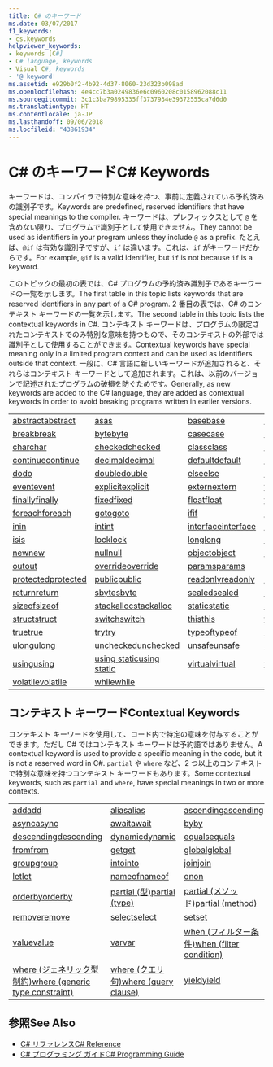```yaml
---
title: C# のキーワード
ms.date: 03/07/2017
f1_keywords:
- cs.keywords
helpviewer_keywords:
- keywords [C#]
- C# language, keywords
- Visual C#, keywords
- '@ keyword'
ms.assetid: e929b0f2-4b92-4d37-8060-23d323b098ad
ms.openlocfilehash: 4e4cc7b3a0249836e6c0960208c0158962088c11
ms.sourcegitcommit: 3c1c3ba79895335ff3737934e39372555ca7d6d0
ms.translationtype: HT
ms.contentlocale: ja-JP
ms.lasthandoff: 09/06/2018
ms.locfileid: "43861934"
---
```

# <a name="c-keywords"></a><span data-ttu-id="392c1-102">C# のキーワード</span><span class="sxs-lookup"><span data-stu-id="392c1-102">C# Keywords</span></span>
<span data-ttu-id="392c1-103">キーワードは、コンパイラで特別な意味を持つ、事前に定義されている予約済みの識別子です。</span><span class="sxs-lookup"><span data-stu-id="392c1-103">Keywords are predefined, reserved identifiers that have special meanings to the compiler.</span></span> <span data-ttu-id="392c1-104">キーワードは、プレフィックスとして `@` を含めない限り、プログラムで識別子として使用できません。</span><span class="sxs-lookup"><span data-stu-id="392c1-104">They cannot be used as identifiers in your program unless they include `@` as a prefix.</span></span> <span data-ttu-id="392c1-105">たとえば、`@if` は有効な識別子ですが、`if` は違います。これは、`if` がキーワードだからです。</span><span class="sxs-lookup"><span data-stu-id="392c1-105">For example, `@if` is a valid identifier, but `if` is not because `if` is a keyword.</span></span>  
  
 <span data-ttu-id="392c1-106">このトピックの最初の表では、C# プログラムの予約済み識別子であるキーワードの一覧を示します。</span><span class="sxs-lookup"><span data-stu-id="392c1-106">The first table in this topic lists keywords that are reserved identifiers in any part of a C# program.</span></span> <span data-ttu-id="392c1-107">2 番目の表では、C# のコンテキスト キーワードの一覧を示します。</span><span class="sxs-lookup"><span data-stu-id="392c1-107">The second table in this topic lists the contextual keywords in C#.</span></span> <span data-ttu-id="392c1-108">コンテキスト キーワードは、プログラムの限定されたコンテキストでのみ特別な意味を持つもので、そのコンテキストの外部では識別子として使用することができます。</span><span class="sxs-lookup"><span data-stu-id="392c1-108">Contextual keywords have special meaning only in a limited program context and can be used as identifiers outside that context.</span></span> <span data-ttu-id="392c1-109">一般に、C# 言語に新しいキーワードが追加されると、それらはコンテキスト キーワードとして追加されます。これは、以前のバージョンで記述されたプログラムの破損を防ぐためです。</span><span class="sxs-lookup"><span data-stu-id="392c1-109">Generally, as new keywords are added to the C# language, they are added as contextual keywords in order to avoid breaking programs written in earlier versions.</span></span>  
  
|||||  
|---|---|---|---|  
|[<span data-ttu-id="392c1-110">abstract</span><span class="sxs-lookup"><span data-stu-id="392c1-110">abstract</span></span>](../../../csharp/language-reference/keywords/abstract.md)|[<span data-ttu-id="392c1-111">as</span><span class="sxs-lookup"><span data-stu-id="392c1-111">as</span></span>](../../../csharp/language-reference/keywords/as.md)|[<span data-ttu-id="392c1-112">base</span><span class="sxs-lookup"><span data-stu-id="392c1-112">base</span></span>](../../../csharp/language-reference/keywords/base.md)|[<span data-ttu-id="392c1-113">bool</span><span class="sxs-lookup"><span data-stu-id="392c1-113">bool</span></span>](../../../csharp/language-reference/keywords/bool.md)|  
|[<span data-ttu-id="392c1-114">break</span><span class="sxs-lookup"><span data-stu-id="392c1-114">break</span></span>](../../../csharp/language-reference/keywords/break.md)|[<span data-ttu-id="392c1-115">byte</span><span class="sxs-lookup"><span data-stu-id="392c1-115">byte</span></span>](../../../csharp/language-reference/keywords/byte.md)|[<span data-ttu-id="392c1-116">case</span><span class="sxs-lookup"><span data-stu-id="392c1-116">case</span></span>](../../../csharp/language-reference/keywords/switch.md)|[<span data-ttu-id="392c1-117">catch</span><span class="sxs-lookup"><span data-stu-id="392c1-117">catch</span></span>](../../../csharp/language-reference/keywords/try-catch.md)|  
|[<span data-ttu-id="392c1-118">char</span><span class="sxs-lookup"><span data-stu-id="392c1-118">char</span></span>](../../../csharp/language-reference/keywords/char.md)|[<span data-ttu-id="392c1-119">checked</span><span class="sxs-lookup"><span data-stu-id="392c1-119">checked</span></span>](../../../csharp/language-reference/keywords/checked.md)|[<span data-ttu-id="392c1-120">class</span><span class="sxs-lookup"><span data-stu-id="392c1-120">class</span></span>](../../../csharp/language-reference/keywords/class.md)|[<span data-ttu-id="392c1-121">const</span><span class="sxs-lookup"><span data-stu-id="392c1-121">const</span></span>](../../../csharp/language-reference/keywords/const.md)|  
|[<span data-ttu-id="392c1-122">continue</span><span class="sxs-lookup"><span data-stu-id="392c1-122">continue</span></span>](../../../csharp/language-reference/keywords/continue.md)|[<span data-ttu-id="392c1-123">decimal</span><span class="sxs-lookup"><span data-stu-id="392c1-123">decimal</span></span>](../../../csharp/language-reference/keywords/decimal.md)|[<span data-ttu-id="392c1-124">default</span><span class="sxs-lookup"><span data-stu-id="392c1-124">default</span></span>](../../../csharp/language-reference/keywords/default.md)|[<span data-ttu-id="392c1-125">delegate</span><span class="sxs-lookup"><span data-stu-id="392c1-125">delegate</span></span>](../../../csharp/language-reference/keywords/delegate.md)|  
|[<span data-ttu-id="392c1-126">do</span><span class="sxs-lookup"><span data-stu-id="392c1-126">do</span></span>](../../../csharp/language-reference/keywords/do.md)|[<span data-ttu-id="392c1-127">double</span><span class="sxs-lookup"><span data-stu-id="392c1-127">double</span></span>](../../../csharp/language-reference/keywords/double.md)|[<span data-ttu-id="392c1-128">else</span><span class="sxs-lookup"><span data-stu-id="392c1-128">else</span></span>](../../../csharp/language-reference/keywords/if-else.md)|[<span data-ttu-id="392c1-129">enum</span><span class="sxs-lookup"><span data-stu-id="392c1-129">enum</span></span>](../../../csharp/language-reference/keywords/enum.md)|  
|[<span data-ttu-id="392c1-130">event</span><span class="sxs-lookup"><span data-stu-id="392c1-130">event</span></span>](../../../csharp/language-reference/keywords/event.md)|[<span data-ttu-id="392c1-131">explicit</span><span class="sxs-lookup"><span data-stu-id="392c1-131">explicit</span></span>](../../../csharp/language-reference/keywords/explicit.md)|[<span data-ttu-id="392c1-132">extern</span><span class="sxs-lookup"><span data-stu-id="392c1-132">extern</span></span>](../../../csharp/language-reference/keywords/extern.md)|[<span data-ttu-id="392c1-133">false</span><span class="sxs-lookup"><span data-stu-id="392c1-133">false</span></span>](../../../csharp/language-reference/keywords/false.md)|  
|[<span data-ttu-id="392c1-134">finally</span><span class="sxs-lookup"><span data-stu-id="392c1-134">finally</span></span>](../../../csharp/language-reference/keywords/try-finally.md)|[<span data-ttu-id="392c1-135">fixed</span><span class="sxs-lookup"><span data-stu-id="392c1-135">fixed</span></span>](../../../csharp/language-reference/keywords/fixed-statement.md)|[<span data-ttu-id="392c1-136">float</span><span class="sxs-lookup"><span data-stu-id="392c1-136">float</span></span>](../../../csharp/language-reference/keywords/float.md)|[<span data-ttu-id="392c1-137">for</span><span class="sxs-lookup"><span data-stu-id="392c1-137">for</span></span>](../../../csharp/language-reference/keywords/for.md)|  
|[<span data-ttu-id="392c1-138">foreach</span><span class="sxs-lookup"><span data-stu-id="392c1-138">foreach</span></span>](../../../csharp/language-reference/keywords/foreach-in.md)|[<span data-ttu-id="392c1-139">goto</span><span class="sxs-lookup"><span data-stu-id="392c1-139">goto</span></span>](../../../csharp/language-reference/keywords/goto.md)|[<span data-ttu-id="392c1-140">if</span><span class="sxs-lookup"><span data-stu-id="392c1-140">if</span></span>](../../../csharp/language-reference/keywords/if-else.md)|[<span data-ttu-id="392c1-141">implicit</span><span class="sxs-lookup"><span data-stu-id="392c1-141">implicit</span></span>](../../../csharp/language-reference/keywords/implicit.md)|  
|[<span data-ttu-id="392c1-142">in</span><span class="sxs-lookup"><span data-stu-id="392c1-142">in</span></span>](../../../csharp/language-reference/keywords/in.md)|[<span data-ttu-id="392c1-143">int</span><span class="sxs-lookup"><span data-stu-id="392c1-143">int</span></span>](../../../csharp/language-reference/keywords/int.md)|[<span data-ttu-id="392c1-144">interface</span><span class="sxs-lookup"><span data-stu-id="392c1-144">interface</span></span>](../../../csharp/language-reference/keywords/interface.md)|[<span data-ttu-id="392c1-145">internal</span><span class="sxs-lookup"><span data-stu-id="392c1-145">internal</span></span>](../../../csharp/language-reference/keywords/internal.md)|
|[<span data-ttu-id="392c1-146">is</span><span class="sxs-lookup"><span data-stu-id="392c1-146">is</span></span>](../../../csharp/language-reference/keywords/is.md)|[<span data-ttu-id="392c1-147">lock</span><span class="sxs-lookup"><span data-stu-id="392c1-147">lock</span></span>](../../../csharp/language-reference/keywords/lock-statement.md)|[<span data-ttu-id="392c1-148">long</span><span class="sxs-lookup"><span data-stu-id="392c1-148">long</span></span>](../../../csharp/language-reference/keywords/long.md)|[<span data-ttu-id="392c1-149">namespace</span><span class="sxs-lookup"><span data-stu-id="392c1-149">namespace</span></span>](../../../csharp/language-reference/keywords/namespace.md)|
|[<span data-ttu-id="392c1-150">new</span><span class="sxs-lookup"><span data-stu-id="392c1-150">new</span></span>](../../../csharp/language-reference/keywords/new.md)|[<span data-ttu-id="392c1-151">null</span><span class="sxs-lookup"><span data-stu-id="392c1-151">null</span></span>](../../../csharp/language-reference/keywords/null.md)|[<span data-ttu-id="392c1-152">object</span><span class="sxs-lookup"><span data-stu-id="392c1-152">object</span></span>](../../../csharp/language-reference/keywords/object.md)|[<span data-ttu-id="392c1-153">operator</span><span class="sxs-lookup"><span data-stu-id="392c1-153">operator</span></span>](../../../csharp/language-reference/keywords/operator.md)|
|[<span data-ttu-id="392c1-154">out</span><span class="sxs-lookup"><span data-stu-id="392c1-154">out</span></span>](../../../csharp/language-reference/keywords/out.md)|[<span data-ttu-id="392c1-155">override</span><span class="sxs-lookup"><span data-stu-id="392c1-155">override</span></span>](../../../csharp/language-reference/keywords/override.md)|[<span data-ttu-id="392c1-156">params</span><span class="sxs-lookup"><span data-stu-id="392c1-156">params</span></span>](../../../csharp/language-reference/keywords/params.md)|[<span data-ttu-id="392c1-157">private</span><span class="sxs-lookup"><span data-stu-id="392c1-157">private</span></span>](../../../csharp/language-reference/keywords/private.md)|
|[<span data-ttu-id="392c1-158">protected</span><span class="sxs-lookup"><span data-stu-id="392c1-158">protected</span></span>](../../../csharp/language-reference/keywords/protected.md)|[<span data-ttu-id="392c1-159">public</span><span class="sxs-lookup"><span data-stu-id="392c1-159">public</span></span>](../../../csharp/language-reference/keywords/public.md)|[<span data-ttu-id="392c1-160">readonly</span><span class="sxs-lookup"><span data-stu-id="392c1-160">readonly</span></span>](../../../csharp/language-reference/keywords/readonly.md)|[<span data-ttu-id="392c1-161">ref</span><span class="sxs-lookup"><span data-stu-id="392c1-161">ref</span></span>](../../../csharp/language-reference/keywords/ref.md)|
|[<span data-ttu-id="392c1-162">return</span><span class="sxs-lookup"><span data-stu-id="392c1-162">return</span></span>](../../../csharp/language-reference/keywords/return.md)|[<span data-ttu-id="392c1-163">sbyte</span><span class="sxs-lookup"><span data-stu-id="392c1-163">sbyte</span></span>](../../../csharp/language-reference/keywords/sbyte.md)|[<span data-ttu-id="392c1-164">sealed</span><span class="sxs-lookup"><span data-stu-id="392c1-164">sealed</span></span>](../../../csharp/language-reference/keywords/sealed.md)|[<span data-ttu-id="392c1-165">short</span><span class="sxs-lookup"><span data-stu-id="392c1-165">short</span></span>](../../../csharp/language-reference/keywords/short.md)||
[<span data-ttu-id="392c1-166">sizeof</span><span class="sxs-lookup"><span data-stu-id="392c1-166">sizeof</span></span>](../../../csharp/language-reference/keywords/sizeof.md)|[<span data-ttu-id="392c1-167">stackalloc</span><span class="sxs-lookup"><span data-stu-id="392c1-167">stackalloc</span></span>](../../../csharp/language-reference/keywords/stackalloc.md)|[<span data-ttu-id="392c1-168">static</span><span class="sxs-lookup"><span data-stu-id="392c1-168">static</span></span>](../../../csharp/language-reference/keywords/static.md)|[<span data-ttu-id="392c1-169">string</span><span class="sxs-lookup"><span data-stu-id="392c1-169">string</span></span>](../../../csharp/language-reference/keywords/string.md)|
|[<span data-ttu-id="392c1-170">struct</span><span class="sxs-lookup"><span data-stu-id="392c1-170">struct</span></span>](../../../csharp/language-reference/keywords/struct.md)|[<span data-ttu-id="392c1-171">switch</span><span class="sxs-lookup"><span data-stu-id="392c1-171">switch</span></span>](../../../csharp/language-reference/keywords/switch.md)|[<span data-ttu-id="392c1-172">this</span><span class="sxs-lookup"><span data-stu-id="392c1-172">this</span></span>](../../../csharp/language-reference/keywords/this.md)|[<span data-ttu-id="392c1-173">throw</span><span class="sxs-lookup"><span data-stu-id="392c1-173">throw</span></span>](../../../csharp/language-reference/keywords/throw.md)|
|[<span data-ttu-id="392c1-174">true</span><span class="sxs-lookup"><span data-stu-id="392c1-174">true</span></span>](../../../csharp/language-reference/keywords/true.md)|[<span data-ttu-id="392c1-175">try</span><span class="sxs-lookup"><span data-stu-id="392c1-175">try</span></span>](../../../csharp/language-reference/keywords/try-catch.md)|[<span data-ttu-id="392c1-176">typeof</span><span class="sxs-lookup"><span data-stu-id="392c1-176">typeof</span></span>](../../../csharp/language-reference/keywords/typeof.md)|[<span data-ttu-id="392c1-177">uint</span><span class="sxs-lookup"><span data-stu-id="392c1-177">uint</span></span>](../../../csharp/language-reference/keywords/uint.md)|
|[<span data-ttu-id="392c1-178">ulong</span><span class="sxs-lookup"><span data-stu-id="392c1-178">ulong</span></span>](../../../csharp/language-reference/keywords/ulong.md)|[<span data-ttu-id="392c1-179">unchecked</span><span class="sxs-lookup"><span data-stu-id="392c1-179">unchecked</span></span>](../../../csharp/language-reference/keywords/unchecked.md)|[<span data-ttu-id="392c1-180">unsafe</span><span class="sxs-lookup"><span data-stu-id="392c1-180">unsafe</span></span>](../../../csharp/language-reference/keywords/unsafe.md)|[<span data-ttu-id="392c1-181">ushort</span><span class="sxs-lookup"><span data-stu-id="392c1-181">ushort</span></span>](../../../csharp/language-reference/keywords/ushort.md)|
|[<span data-ttu-id="392c1-182">using</span><span class="sxs-lookup"><span data-stu-id="392c1-182">using</span></span>](../../../csharp/language-reference/keywords/using.md)|[<span data-ttu-id="392c1-183">using static</span><span class="sxs-lookup"><span data-stu-id="392c1-183">using static</span></span>](using-static.md)|[<span data-ttu-id="392c1-184">virtual</span><span class="sxs-lookup"><span data-stu-id="392c1-184">virtual</span></span>](../../../csharp/language-reference/keywords/virtual.md)|[<span data-ttu-id="392c1-185">void</span><span class="sxs-lookup"><span data-stu-id="392c1-185">void</span></span>](../../../csharp/language-reference/keywords/void.md)|
|[<span data-ttu-id="392c1-186">volatile</span><span class="sxs-lookup"><span data-stu-id="392c1-186">volatile</span></span>](../../../csharp/language-reference/keywords/volatile.md)|[<span data-ttu-id="392c1-187">while</span><span class="sxs-lookup"><span data-stu-id="392c1-187">while</span></span>](../../../csharp/language-reference/keywords/while.md)|

## <a name="contextual-keywords"></a><span data-ttu-id="392c1-188">コンテキスト キーワード</span><span class="sxs-lookup"><span data-stu-id="392c1-188">Contextual Keywords</span></span>  
 <span data-ttu-id="392c1-189">コンテキスト キーワードを使用して、コード内で特定の意味を付与することができます。ただし C# ではコンテキスト キーワードは予約語ではありません。</span><span class="sxs-lookup"><span data-stu-id="392c1-189">A contextual keyword is used to provide a specific meaning in the code, but it is not a reserved word in C#.</span></span> <span data-ttu-id="392c1-190">`partial` や `where` など、2 つ以上のコンテキストで特別な意味を持つコンテキスト キーワードもあります。</span><span class="sxs-lookup"><span data-stu-id="392c1-190">Some contextual keywords, such as `partial` and `where`, have special meanings in two or more contexts.</span></span>  
  
||||  
|---|---|---|  
|[<span data-ttu-id="392c1-191">add</span><span class="sxs-lookup"><span data-stu-id="392c1-191">add</span></span>](add.md)|[<span data-ttu-id="392c1-192">alias</span><span class="sxs-lookup"><span data-stu-id="392c1-192">alias</span></span>](extern-alias.md)|[<span data-ttu-id="392c1-193">ascending</span><span class="sxs-lookup"><span data-stu-id="392c1-193">ascending</span></span>](ascending.md)|
|[<span data-ttu-id="392c1-194">async</span><span class="sxs-lookup"><span data-stu-id="392c1-194">async</span></span>](async.md)|[<span data-ttu-id="392c1-195">await</span><span class="sxs-lookup"><span data-stu-id="392c1-195">await</span></span>](await.md)|[<span data-ttu-id="392c1-196">by</span><span class="sxs-lookup"><span data-stu-id="392c1-196">by</span></span>](by.md)|
|[<span data-ttu-id="392c1-197">descending</span><span class="sxs-lookup"><span data-stu-id="392c1-197">descending</span></span>](descending.md)|[<span data-ttu-id="392c1-198">dynamic</span><span class="sxs-lookup"><span data-stu-id="392c1-198">dynamic</span></span>](dynamic.md)|[<span data-ttu-id="392c1-199">equals</span><span class="sxs-lookup"><span data-stu-id="392c1-199">equals</span></span>](equals.md)|
|[<span data-ttu-id="392c1-200">from</span><span class="sxs-lookup"><span data-stu-id="392c1-200">from</span></span>](from-clause.md)|[<span data-ttu-id="392c1-201">get</span><span class="sxs-lookup"><span data-stu-id="392c1-201">get</span></span>](get.md)|[<span data-ttu-id="392c1-202">global</span><span class="sxs-lookup"><span data-stu-id="392c1-202">global</span></span>](global.md)|
|[<span data-ttu-id="392c1-203">group</span><span class="sxs-lookup"><span data-stu-id="392c1-203">group</span></span>](group-clause.md)|[<span data-ttu-id="392c1-204">into</span><span class="sxs-lookup"><span data-stu-id="392c1-204">into</span></span>](into.md)|[<span data-ttu-id="392c1-205">join</span><span class="sxs-lookup"><span data-stu-id="392c1-205">join</span></span>](join-clause.md)|
|[<span data-ttu-id="392c1-206">let</span><span class="sxs-lookup"><span data-stu-id="392c1-206">let</span></span>](let-clause.md)|[<span data-ttu-id="392c1-207">nameof</span><span class="sxs-lookup"><span data-stu-id="392c1-207">nameof</span></span>](nameof.md)|[<span data-ttu-id="392c1-208">on</span><span class="sxs-lookup"><span data-stu-id="392c1-208">on</span></span>](on.md)|
|[<span data-ttu-id="392c1-209">orderby</span><span class="sxs-lookup"><span data-stu-id="392c1-209">orderby</span></span>](orderby-clause.md)|[<span data-ttu-id="392c1-210">partial (型)</span><span class="sxs-lookup"><span data-stu-id="392c1-210">partial (type)</span></span>](partial-type.md)|[<span data-ttu-id="392c1-211">partial (メソッド)</span><span class="sxs-lookup"><span data-stu-id="392c1-211">partial (method)</span></span>](partial-method.md)|
|[<span data-ttu-id="392c1-212">remove</span><span class="sxs-lookup"><span data-stu-id="392c1-212">remove</span></span>](remove.md)|[<span data-ttu-id="392c1-213">select</span><span class="sxs-lookup"><span data-stu-id="392c1-213">select</span></span>](select-clause.md)|[<span data-ttu-id="392c1-214">set</span><span class="sxs-lookup"><span data-stu-id="392c1-214">set</span></span>](set.md)|
|[<span data-ttu-id="392c1-215">value</span><span class="sxs-lookup"><span data-stu-id="392c1-215">value</span></span>](value.md)|[<span data-ttu-id="392c1-216">var</span><span class="sxs-lookup"><span data-stu-id="392c1-216">var</span></span>](var.md)|[<span data-ttu-id="392c1-217">when (フィルター条件)</span><span class="sxs-lookup"><span data-stu-id="392c1-217">when (filter condition)</span></span>](when.md)|
|[<span data-ttu-id="392c1-218">where (ジェネリック型制約)</span><span class="sxs-lookup"><span data-stu-id="392c1-218">where (generic type constraint)</span></span>](where-generic-type-constraint.md)|[<span data-ttu-id="392c1-219">where (クエリ句)</span><span class="sxs-lookup"><span data-stu-id="392c1-219">where (query clause)</span></span>](where-clause.md)|[<span data-ttu-id="392c1-220">yield</span><span class="sxs-lookup"><span data-stu-id="392c1-220">yield</span></span>](yield.md)|
  
## <a name="see-also"></a><span data-ttu-id="392c1-221">参照</span><span class="sxs-lookup"><span data-stu-id="392c1-221">See Also</span></span>

- [<span data-ttu-id="392c1-222">C# リファレンス</span><span class="sxs-lookup"><span data-stu-id="392c1-222">C# Reference</span></span>](../../../csharp/language-reference/index.md)  
- [<span data-ttu-id="392c1-223">C# プログラミング ガイド</span><span class="sxs-lookup"><span data-stu-id="392c1-223">C# Programming Guide</span></span>](../../../csharp/programming-guide/index.md)
